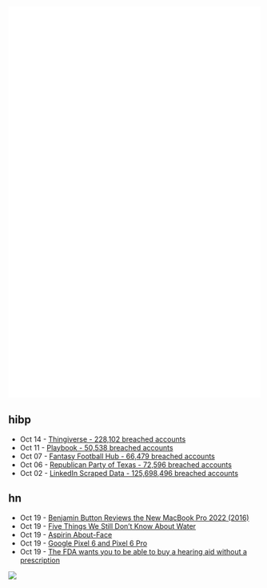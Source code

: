 ![Metrics](https://raw.githubusercontent.com/phixion/phixion/master/metrics.svg)

## hibp

<!--
for https://github.com/phixion/phixion/blob/main/.github/workflows/feeds.yml
-->
<!--START_SECTION:haveibeenpwnd-->
- Oct 14 - [Thingiverse - 228,102 breached accounts](https://haveibeenpwned.com/PwnedWebsites#Thingiverse)
- Oct 11 - [Playbook - 50,538 breached accounts](https://haveibeenpwned.com/PwnedWebsites#Playbook)
- Oct 07 - [Fantasy Football Hub - 66,479 breached accounts](https://haveibeenpwned.com/PwnedWebsites#FantasyFootballHub)
- Oct 06 - [Republican Party of Texas - 72,596 breached accounts](https://haveibeenpwned.com/PwnedWebsites#RepublicanPartyOfTexas)
- Oct 02 - [LinkedIn Scraped Data - 125,698,496 breached accounts](https://haveibeenpwned.com/PwnedWebsites#LinkedInScrape)
<!--END_SECTION:haveibeenpwnd-->

## hn

<!--
for https://github.com/phixion/phixion/blob/main/.github/workflows/feeds.yml
-->
<!--START_SECTION:hn-->
- Oct 19 - [Benjamin Button Reviews the New MacBook Pro 2022 (2016)](https://blog.pinboard.in/2016/10/benjamin_button_reviews_the_new_macbook_pro/)
- Oct 19 - [Five Things We Still Don’t Know About Water](https://nautil.us/issue/25/water/five-things-we-still-dont-know-about-water)
- Oct 19 - [Aspirin About-Face](https://davidepstein.bulletin.com/563262208234593/)
- Oct 19 - [Google Pixel 6 and Pixel 6 Pro](https://store.google.com/category/phones?hl=en-US)
- Oct 19 - [The FDA wants you to be able to buy a hearing aid without a prescription](https://text.npr.org/1047303559)
<!--END_SECTION:hn-->

<!--
for https://yhype.me
-->
![](https://hit.yhype.me/github/profile?user_id=13013670)
